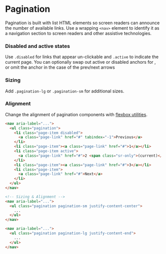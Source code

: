# Pagination

Pagination is built with list HTML elements so screen readers can announce the number of available links. Use a wrapping `<nav>` element to identify it as a navigation section to screen readers and other assistive technologies.

### Disabled and active states

Use `.disabled` for links that appear un-clickable and `.active` to indicate the current page. You can optionally swap out active or disabled anchors for <span>, or omit the anchor in the case of the prev/next arrows


### Sizing

Add `.pagination-lg` or `.pagination-sm` for additional sizes.

### Alignment

Change the alignment of pagination components with [flexbox utilities](https://getbootstrap.com/docs/4.0/utilities/flex/).

<!-- STORY -->

```html
<nav aria-label="...">
  <ul class="pagination">
    <li class="page-item disabled">
      <a class="page-link" href="#" tabindex="-1">Previous</a>
    </li>
    <li class="page-item"><a class="page-link" href="#">1</a></li>
    <li class="page-item active">
      <a class="page-link" href="#">2 <span class="sr-only">(current)</span></a>
    </li>
    <li class="page-item"><a class="page-link" href="#">3</a></li>
    <li class="page-item">
      <a class="page-link" href="#">Next</a>
    </li>
  </ul>
</nav>

<!-- Sizing & Alignment -->
<nav aria-label="...">
  <ul class="pagination pagination-sm justify-content-center">
    ...
  </ul>
</nav>

<nav aria-label="...">
  <ul class="pagination pagination-lg justify-content-end">
    ...
  </ul>
</nav>
```